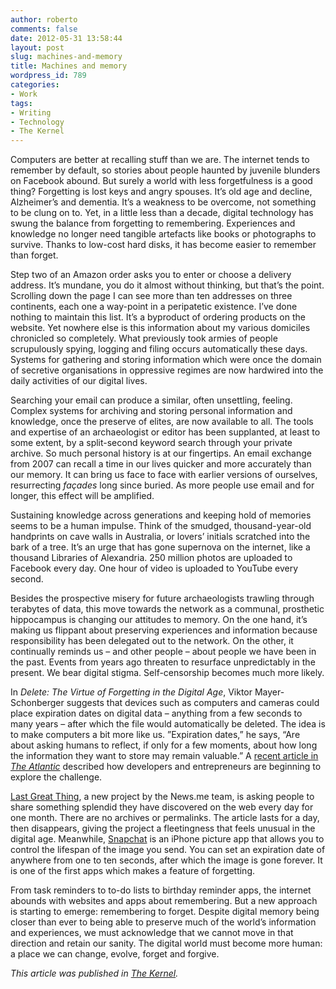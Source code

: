 ```yaml
---
author: roberto
comments: false
date: 2012-05-31 13:58:44
layout: post
slug: machines-and-memory
title: Machines and memory
wordpress_id: 789
categories:
- Work
tags:
- Writing
- Technology
- The Kernel
---
```


<p>Computers are better at recalling stuff than we are. The internet tends to remember by default, so stories about people haunted by juvenile blunders on Facebook abound. But surely a world with less forgetfulness is a good thing? Forgetting is lost keys and angry spouses. It&#8217;s old age and decline, Alzheimer&#8217;s and dementia. It&#8217;s a weakness to be overcome, not something to be clung on to. Yet, in a little less than a decade, digital technology has swung the balance from forgetting to remembering. Experiences and knowledge no longer need tangible artefacts like books or photographs to survive. Thanks to low-cost hard disks, it has become easier to remember than forget.</p>
<p>Step two of an Amazon order asks you to enter or choose a delivery address. It&#8217;s mundane, you do it almost without thinking, but that&#8217;s the point. Scrolling down the page I can see more than ten addresses on three continents, each one a way-point in a peripatetic existence. I&#8217;ve done nothing to maintain this list. It&#8217;s a byproduct of ordering products on the website. Yet nowhere else is this information about my various domiciles chronicled so completely. What previously took armies of people scrupulously spying, logging and filing occurs automatically these days. Systems for gathering and storing information which were once the domain of secretive organisations in oppressive regimes are now hardwired into the daily activities of our digital lives.</p>
<p>Searching your email can produce a similar, often unsettling, feeling. Complex systems for archiving and storing personal information and knowledge, once the preserve of elites, are now available to all. The tools and expertise of an archaeologist or editor has been supplanted, at least to some extent, by a split-second keyword search through your private archive. So much personal history is at our fingertips. An email exchange from 2007 can recall a time in our lives quicker and more accurately than our memory. It can bring us face to face with earlier versions of ourselves, resurrecting <em>façades </em>long since buried. As more people use email and for longer, this effect will be amplified.</p>
<p>Sustaining knowledge across generations and keeping hold of memories seems to be a human impulse. Think of the smudged, thousand-year-old handprints on cave walls in Australia, or lovers&#8217; initials scratched into the bark of a tree. It&#8217;s an urge that has gone supernova on the internet, like a thousand Libraries of Alexandria. 250 million photos are uploaded to Facebook every day. One hour of video is uploaded to YouTube every second.</p>
<p>Besides the prospective misery for future archaeologists trawling through terabytes of data, this move towards the network as a communal, prosthetic hippocampus is changing our attitudes to memory. On the one hand, it&#8217;s making us flippant about preserving experiences and information because responsibility has been delegated out to the network. On the other, it continually reminds us &#8211; and other people &#8211; about people we have been in the past. Events from years ago threaten to resurface unpredictably in the present. We bear digital stigma. Self-censorship becomes much more likely.</p>
<p>In <em>Delete: The Virtue of Forgetting in the Digital Age</em>, Viktor Mayer-Schonberger suggests that devices such as computers and cameras could place expiration dates on digital data &#8211; anything from a few seconds to many years &#8211; after which the file would automatically be deleted. The idea is to make computers a bit more like us. &#8221;Expiration dates,&#8221; he says, &#8220;Are about asking humans to reflect, if only for a few moments, about how long the information they want to store may remain valuable.&#8221; A <a href="/web/20130515190440/http://www.theatlantic.com/technology/archive/2012/05/forget-about-it-making-the-internet-more-like-our-brains/256832">recent article in <em>The Atlantic</em></a> described how developers and entrepreneurs are beginning to explore the challenge.</p>
<p><a href="/web/20130515190440/http://lastgreatthing.com/">Last Great Thing</a>, a new project by the News.me team, is asking people to share something splendid they have discovered on the web every day for one month. There are no archives or permalinks. The article lasts for a day, then disappears, giving the project a fleetingness that feels unusual in the digital age. Meanwhile, <a href="/web/20130515190440/http://www.snapchat.com/">Snapchat</a> is an iPhone picture app that allows you to control the lifespan of the image you send. You can set an expiration date of anywhere from one to ten seconds, after which the image is gone forever. It is one of the first apps which makes a feature of forgetting.</p>
<p>From task reminders to to-do lists to birthday reminder apps, the internet abounds with websites and apps about remembering. But a new approach is starting to emerge: remembering to forget. Despite digital memory being closer than ever to being able to preserve much of the world&#8217;s information and experiences, we must acknowledge that we cannot move in that direction and retain our sanity. The digital world must become more human: a place we can change, evolve, forget and forgive.</p>

*This article was published in [The Kernel](http://www.kernelmag.com/features/essay/2466/they-must-learn-to-forget/).*
